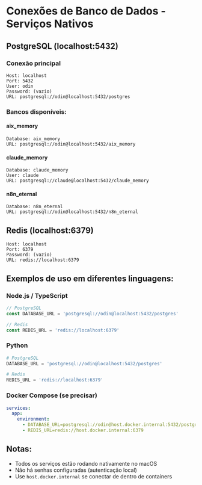 # Conexões de Banco de Dados - Serviços Nativos

## PostgreSQL (localhost:5432)

### Conexão principal
```
Host: localhost
Port: 5432
User: odin
Password: (vazio)
URL: postgresql://odin@localhost:5432/postgres
```

### Bancos disponíveis:

#### aix_memory
```
Database: aix_memory
URL: postgresql://odin@localhost:5432/aix_memory
```

#### claude_memory
```
Database: claude_memory
User: claude
URL: postgresql://claude@localhost:5432/claude_memory
```

#### n8n_eternal
```
Database: n8n_eternal
URL: postgresql://odin@localhost:5432/n8n_eternal
```

## Redis (localhost:6379)

```
Host: localhost
Port: 6379
Password: (vazio)
URL: redis://localhost:6379
```

## Exemplos de uso em diferentes linguagens:

### Node.js / TypeScript
```javascript
// PostgreSQL
const DATABASE_URL = 'postgresql://odin@localhost:5432/postgres'

// Redis
const REDIS_URL = 'redis://localhost:6379'
```

### Python
```python
# PostgreSQL
DATABASE_URL = 'postgresql://odin@localhost:5432/postgres'

# Redis
REDIS_URL = 'redis://localhost:6379'
```

### Docker Compose (se precisar)
```yaml
services:
  app:
    environment:
      - DATABASE_URL=postgresql://odin@host.docker.internal:5432/postgres
      - REDIS_URL=redis://host.docker.internal:6379
```

## Notas:
- Todos os serviços estão rodando nativamente no macOS
- Não há senhas configuradas (autenticação local)
- Use `host.docker.internal` se conectar de dentro de containers
